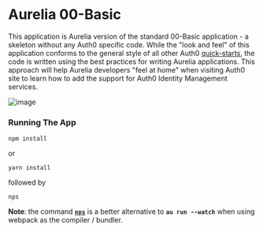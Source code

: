 # Aurelia 00-Basic

This application is Aurelia version of the standard 00-Basic application - a skeleton without any Auth0 specific code. While the "look and feel" of this application conforms to the general style of all other Auth0 [quick-starts](https://auth0.com/docs/quickstarts), the code is written using the best practices for writing Aurelia applications. This approach will help Aurelia developers "feel at home" when visiting Auth0 site to learn how to add the support for Auth0 Identity Management services.

![image](https://user-images.githubusercontent.com/2712405/39785055-ae0835b2-52e8-11e8-9860-017c5bf0e9c2.png)

### Running The App

```
npm install
```

or 

```
yarn install
```

followed by 
```
nps
```


**Note**: the command **[`nps`](https://www.npmjs.com/package/nps)** is a better alternative to **`au run --watch`** when using webpack as the compiler / bundler.
